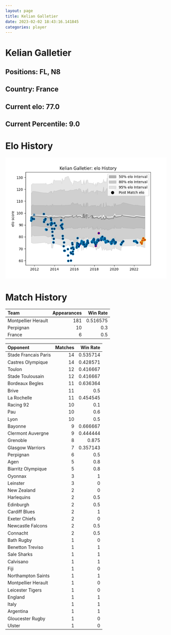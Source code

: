 ```yaml
---  
layout: page  
title: Kelian Galletier  
date: 2023-02-02 18:43:16.141845  
categories: player  
---
```

# Kelian Galletier

## Positions: FL, N8

## Country: France

## Current elo: 77.0

## Current Percentile: 9.0

# Elo History


![elo history](history_KelianGalletier.png)
# Match History


| Team                |   Appearances |   Win Rate |
|:--------------------|--------------:|-----------:|
| Montpellier Herault |           181 |   0.516575 |
| Perpignan           |            10 |   0.3      |
| France              |             6 |   0.5      |

| Opponent             |   Matches |   Win Rate |
|:---------------------|----------:|-----------:|
| Stade Francais Paris |        14 |   0.535714 |
| Castres Olympique    |        14 |   0.428571 |
| Toulon               |        12 |   0.416667 |
| Stade Toulousain     |        12 |   0.416667 |
| Bordeaux Begles      |        11 |   0.636364 |
| Brive                |        11 |   0.5      |
| La Rochelle          |        11 |   0.454545 |
| Racing 92            |        10 |   0.1      |
| Pau                  |        10 |   0.6      |
| Lyon                 |        10 |   0.5      |
| Bayonne              |         9 |   0.666667 |
| Clermont Auvergne    |         9 |   0.444444 |
| Grenoble             |         8 |   0.875    |
| Glasgow Warriors     |         7 |   0.357143 |
| Perpignan            |         6 |   0.5      |
| Agen                 |         5 |   0.8      |
| Biarritz Olympique   |         5 |   0.8      |
| Oyonnax              |         3 |   1        |
| Leinster             |         3 |   0        |
| New Zealand          |         2 |   0        |
| Harlequins           |         2 |   0.5      |
| Edinburgh            |         2 |   0.5      |
| Cardiff Blues        |         2 |   1        |
| Exeter Chiefs        |         2 |   0        |
| Newcastle Falcons    |         2 |   0.5      |
| Connacht             |         2 |   0.5      |
| Bath Rugby           |         1 |   0        |
| Benetton Treviso     |         1 |   1        |
| Sale Sharks          |         1 |   1        |
| Calvisano            |         1 |   1        |
| Fiji                 |         1 |   0        |
| Northampton Saints   |         1 |   1        |
| Montpellier Herault  |         1 |   0        |
| Leicester Tigers     |         1 |   0        |
| England              |         1 |   1        |
| Italy                |         1 |   1        |
| Argentina            |         1 |   1        |
| Gloucester Rugby     |         1 |   0        |
| Ulster               |         1 |   0        |